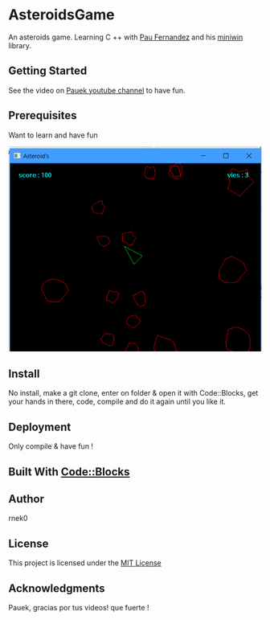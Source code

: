 # AsteroidsGame

An asteroids game. Learning C ++ with [Pau Fernandez](https://github.com/pauek) and his [miniwin](https://github.com/pauek/MiniWin) library.

## Getting Started 

See the video on [Pauek youtube channel](https://www.youtube.com/watch?v=HCWghQtxlos&list=PLDD6B727E5B6B5E33) to have fun. 

## Prerequisites

Want to learn and have fun 

![Alt Screenshot](./capture.png?raw=true "MiniAsteroids")

## Install 

No install, make a git clone, enter on folder & open it with Code::Blocks, get your hands in there, code, compile and do it again until you like it.

## Deployment 

Only compile & have fun !

## Built With [Code::Blocks](http://www.codeblocks.org/)

## Author 

rnek0

## License 

This project is licensed under the [MIT License](http://es.wikipedia.org/wiki/MIT_License)

## Acknowledgments 

Pauek, gracias por tus videos! que fuerte !

